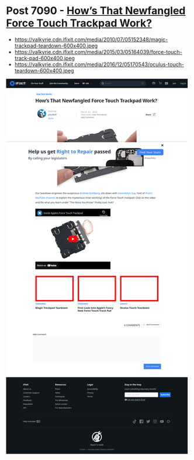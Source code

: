 # Post 7090 - [How&#8217;s That Newfangled Force Touch Trackpad Work?](https://www.ifixit.com/News/7090/force-touch)

- https://valkyrie.cdn.ifixit.com/media/2010/07/05152348/magic-trackpad-teardown-600x400.jpeg
- https://valkyrie.cdn.ifixit.com/media/2015/03/05164039/force-touch-track-pad-600x400.jpeg
- https://valkyrie.cdn.ifixit.com/media/2016/12/05170543/oculus-touch-teardown-600x400.jpeg

![screencap](screenshots/e6211200-eec3-4368-9eef-383b23defadf.png)

